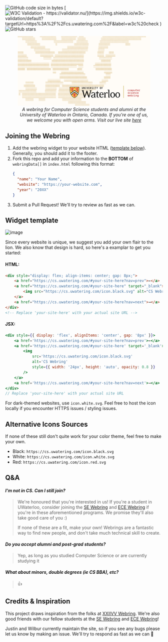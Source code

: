 ![GitHub code size in bytes](https://img.shields.io/github/languages/code-size/JusGu/uwatering.svg)
[![W3C Validation - https://validator.nu/](https://img.shields.io/w3c-validation/default?targetUrl=https%3A%2F%2Fcs.uwatering.com%2F&label=w3c%20check
)](https://validator.nu/?doc=https%3A%2F%2Fcs.uwatering.com%2F)
![GitHub stars](https://img.shields.io/github/stars/JusGu/uwatering.svg?style=social)
<figure>
  <img src="./webAssets//og.png" alt="Thumbnail logo">
  <figcaption style="text-align: center; font-style: italic;">
    A webring for Computer Science students and alumni at the University of Waterloo in Ontario, Canada. If you're one of us, we welcome you with open arms. Visit our live site <a href="https://cs.uwatering.com">here</a>
  </figcaption>
</figure>


## Joining the Webring

1) Add the webring widget to your website HTML ([template below](#widget-template)). Generally, you should add it to the footer.
2) Fork this repo and add your information to the **BOTTOM** of `webringData[]` in `index.html` following this format:
   ```json
   {
     "name": "Your Name",
     "website": "https://your-website.com",
     "year": "20XX"
   }
   ```
3) Submit a Pull Request! We'll try to review as fast as we can.

## Widget template

<img width="150" alt="image" src="https://github.com/user-attachments/assets/66c9e57a-c5ba-4426-b651-b9a37d74e198">

Since every website is unique, we suggest you add your own flair to the lion. We also know that design is hard, so here's a examplar to get you started:

#### HTML:

```html
<div style="display: flex; align-items: center; gap: 8px;">
    <a href="https://cs.uwatering.com/#your-site-here?nav=prev">←</a>
    <a href="https://cs.uwatering.com/#your-site-here" target="_blank">
        <img src="https://cs.uwatering.com/icon.black.svg" alt="CS Webring" style="width: 24px; height: auto; opacity: 0.8;"/>
    </a>
    <a href="https://cs.uwatering.com/#your-site-here?nav=next">→</a>
</div>
<!-- Replace 'your-site-here' with your actual site URL -->
```

#### JSX:

```jsx
<div style={{ display: 'flex', alignItems: 'center', gap: '8px' }}>
    <a href='https://cs.uwatering.com/#your-site-here?nav=prev'>←</a>
    <a href='https://cs.uwatering.com/#your-site-here' target='_blank'>
        <img
            src='https://cs.uwatering.com/icon.black.svg'
            alt='CS Webring'
            style={{ width: '24px', height: 'auto', opacity: 0.8 }}
        />
    </a>
    <a href='https://cs.uwatering.com/#your-site-here?nav=next'>→</a>
</div>
// Replace 'your-site-here' with your actual site URL
```
For dark-themed websites, use `icon.white.svg`. Feel free to host the icon locally if you encounter HTTPS issues / styling issues.

## Alternative Icons Sources
If none of these still don't quite work for your color theme, feel free to make your own.
- Black: `https://cs.uwatering.com/icon.black.svg`
- White: `https://cs.uwatering.com/icon.white.svg`
- Red: `https://cs.uwatering.com/icon.red.svg`

## Q&A

#### *I'm not in CS. Can I still join?*

> We're honoured that you're interested in us! If you're a student in UWaterloo, consider joining the [SE Webring](https://se-webring.xyz/) and [ECE Webring](https://ece.engineering/) if you're in these aforementioned programs. We promise they'll also take good care of you :)
>
> If none of these are a fit, make your own! Webrings are a fantastic way to find new people, and don't take much technical skill to create.

#### *Do you accept alumni and post-grad students?*

> Yep, as long as you studied Computer Science or are currently studying it

#### *What about minors, double degrees (ie CS BBA), etc?*

> 👍

## Credits & Inspiration

This project draws inspiration from the folks at [XXIIVV Webring](https://webring.xxiivv.com/). We're also good friends with our fellow students at the [SE Webring](https://se-webring.xyz/) and [ECE Webring](https://ece.engineering/)! 

Justin and Wilbur currently maintain the site, so if you see any bugs please let us know by making an issue. We'll try to respond as fast as we can 🤞
